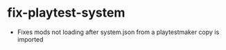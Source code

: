 # fix-playtest-system

- Fixes mods not loading after system.json from a playtestmaker copy is imported